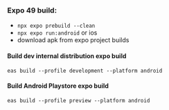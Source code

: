 ### Expo 49 build:
- ```npx expo prebuild --clean```
- ```npx expo run:android``` or ios
- download apk from expo project builds

#### Build dev internal distribution expo build
```eas build --profile development --platform android```

#### Build Android Playstore expo build
```eas build --profile preview --platform android``` 
